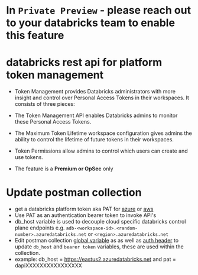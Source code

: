 # In ``Private Preview`` - please reach out to your databricks team to enable this feature


databricks rest api for platform token management
=================================================
- Token Management provides Databricks administrators with more insight and control over  Personal Access Tokens in their workspaces. It consists of three pieces: 

- The Token Management API enables Databricks admins to monitor these Personal Access Tokens.

- The Maximum Token Lifetime workspace configuration gives admins the ability to control the lifetime of future tokens in their workspaces. 

- Token Permissions allow admins to control which users can create and use tokens.

- The feature is a <b>Premium or OpSec</b> only





Update postman collection
===============

- get a databricks platform token aka PAT for [azure](https://docs.microsoft.com/en-us/azure/databricks/dev-tools/api/latest/authentication#authentication) or [aws](https://docs.databricks.com/dev-tools/api/latest/authentication.html#generate-a-token)
- Use PAT as an authentication bearer token to invoke API's
- db_host variable is used to decouple cloud specific databricks control plane endpoints
e.g. `adb-<workspace-id>.<random-number>.azuredatabricks.net` or `<region>.azuredatabricks.net`
- Edit postman collection [global variable](https://learning.postman.com/docs/postman/variables-and-environments/variables/) as as well as [auth header](https://learning.postman.com/docs/postman/sending-api-requests/authorization/#inheriting-auth) to update ``db_host`` and ``bearer token`` variables, these are used within the collection.
- example: db_host = https://eastus2.azuredatabricks.net and pat = dapiXXXXXXXXXXXXXXXX
